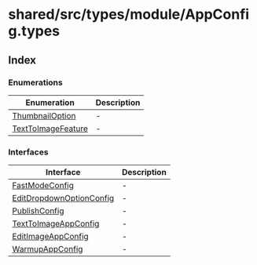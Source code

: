 # shared/src/types/module/AppConfig.types

## Index

### Enumerations

| Enumeration | Description |
| ------ | ------ |
| [ThumbnailOption](enumerations/ThumbnailOption.md) | - |
| [TextToImageFeature](enumerations/TextToImageFeature.md) | - |

### Interfaces

| Interface | Description |
| ------ | ------ |
| [FastModeConfig](interfaces/FastModeConfig.md) | - |
| [EditDropdownOptionConfig](interfaces/EditDropdownOptionConfig.md) | - |
| [PublishConfig](interfaces/PublishConfig.md) | - |
| [TextToImageAppConfig](interfaces/TextToImageAppConfig.md) | - |
| [EditImageAppConfig](interfaces/EditImageAppConfig.md) | - |
| [WarmupAppConfig](interfaces/WarmupAppConfig.md) | - |
